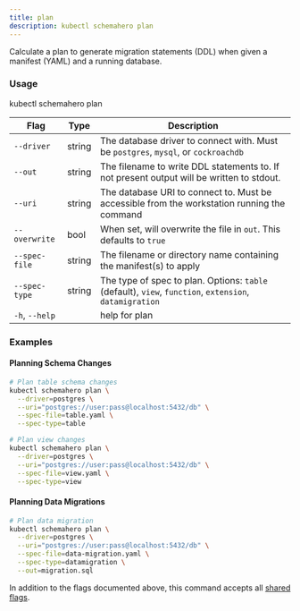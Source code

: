 ```yaml
---
title: plan
description: kubectl schemahero plan
---
```


Calculate a plan to generate migration statements (DDL) when given a manifest (YAML) and a running database.

### Usage
kubectl schemahero plan

Flag | Type |	Description
-----|------|------------
`--driver` | string | The database driver to connect with. Must be `postgres`, `mysql`, or `cockroachdb`
`--out` | string | The filename to write DDL statements to. If not present output will be written to stdout.
`--uri` | string | The database URI to connect to. Must be accessible from the workstation running the command
`--overwrite` | bool | When set, will overwrite the file in `out`. This defaults to `true`
`--spec-file` | string | The filename or directory name containing the manifest(s) to apply
`--spec-type` | string | The type of spec to plan. Options: `table` (default), `view`, `function`, `extension`, `datamigration`
`-h`, `--help`	| |	help for plan

### Examples

#### Planning Schema Changes
```bash
# Plan table schema changes
kubectl schemahero plan \
  --driver=postgres \
  --uri="postgres://user:pass@localhost:5432/db" \
  --spec-file=table.yaml \
  --spec-type=table

# Plan view changes  
kubectl schemahero plan \
  --driver=postgres \
  --uri="postgres://user:pass@localhost:5432/db" \
  --spec-file=view.yaml \
  --spec-type=view
```

#### Planning Data Migrations
```bash
# Plan data migration
kubectl schemahero plan \
  --driver=postgres \
  --uri="postgres://user:pass@localhost:5432/db" \
  --spec-file=data-migration.yaml \
  --spec-type=datamigration \
  --out=migration.sql
```

In addition to the flags documented above, this command accepts all [shared flags](../kubectl/shared-flags).
